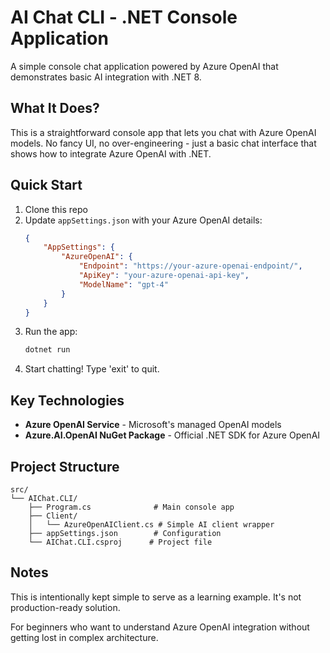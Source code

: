 # AI Chat CLI - .NET Console Application

A simple console chat application powered by Azure OpenAI that demonstrates basic AI integration with .NET 8.

## What It Does?

This is a straightforward console app that lets you chat with Azure OpenAI models. No fancy UI, no over-engineering - just a basic chat interface that shows how to integrate Azure OpenAI with .NET.

## Quick Start

1. Clone this repo
2. Update `appSettings.json` with your Azure OpenAI details:
   ```json
   {
       "AppSettings": {
           "AzureOpenAI": {
               "Endpoint": "https://your-azure-openai-endpoint/",
               "ApiKey": "your-azure-openai-api-key",
               "ModelName": "gpt-4"
           }
       }
   }
   ```
3. Run the app:
   ```bash
   dotnet run
   ```
4. Start chatting! Type 'exit' to quit.

## Key Technologies

- **Azure OpenAI Service** - Microsoft's managed OpenAI models
- **Azure.AI.OpenAI NuGet Package** - Official .NET SDK for Azure OpenAI

## Project Structure

```
src/
└── AIChat.CLI/
    ├── Program.cs              # Main console app
    ├── Client/
    │   └── AzureOpenAIClient.cs # Simple AI client wrapper
    ├── appSettings.json        # Configuration
    └── AIChat.CLI.csproj      # Project file
```

## Notes

This is intentionally kept simple to serve as a learning example. It's not production-ready solution.

For beginners who want to understand Azure OpenAI integration without getting lost in complex architecture.